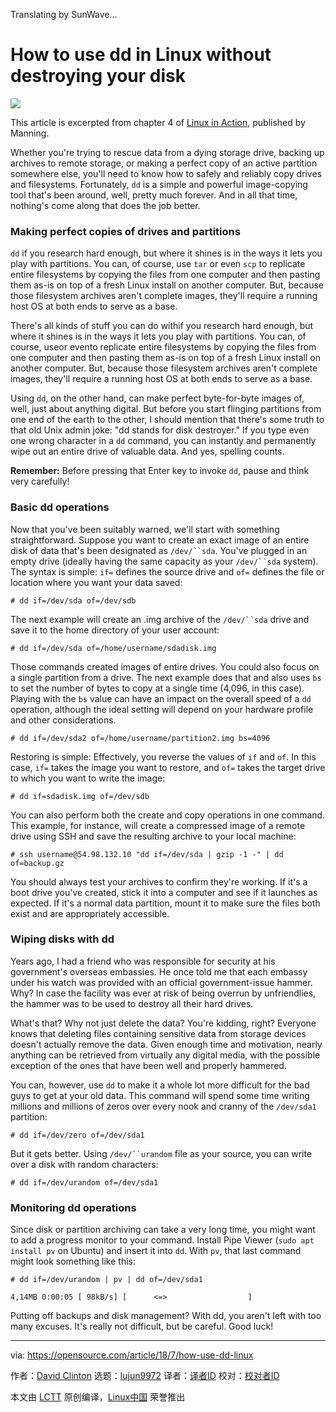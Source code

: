 Translating by SunWave...

How to use dd in Linux without destroying your disk
======

![](https://opensource.com/sites/default/files/styles/image-full-size/public/lead-images/computer_happy_sad_developer_programming.png?itok=72nkfSQ_)

This article is excerpted from chapter 4 of [Linux in Action][1], published by Manning.

Whether you're trying to rescue data from a dying storage drive, backing up archives to remote storage, or making a perfect copy of an active partition somewhere else, you'll need to know how to safely and reliably copy drives and filesystems. Fortunately, `dd` is a simple and powerful image-copying tool that's been around, well, pretty much forever. And in all that time, nothing's come along that does the job better.

### Making perfect copies of drives and partitions

`dd` if you research hard enough, but where it shines is in the ways it lets you play with partitions. You can, of course, use `tar` or even `scp` to replicate entire filesystems by copying the files from one computer and then pasting them as-is on top of a fresh Linux install on another computer. But, because those filesystem archives aren't complete images, they'll require a running host OS at both ends to serve as a base.

There's all kinds of stuff you can do withif you research hard enough, but where it shines is in the ways it lets you play with partitions. You can, of course, useor evento replicate entire filesystems by copying the files from one computer and then pasting them as-is on top of a fresh Linux install on another computer. But, because those filesystem archives aren't complete images, they'll require a running host OS at both ends to serve as a base.

Using `dd`, on the other hand, can make perfect byte-for-byte images of, well, just about anything digital. But before you start flinging partitions from one end of the earth to the other, I should mention that there's some truth to that old Unix admin joke: "dd stands for disk destroyer." If you type even one wrong character in a `dd` command, you can instantly and permanently wipe out an entire drive of valuable data. And yes, spelling counts.

**Remember:** Before pressing that Enter key to invoke `dd`, pause and think very carefully!

### Basic dd operations

Now that you've been suitably warned, we'll start with something straightforward. Suppose you want to create an exact image of an entire disk of data that's been designated as `/dev/``sda`. You've plugged in an empty drive (ideally having the same capacity as your `/dev/``sda` system). The syntax is simple: `if=` defines the source drive and `of=` defines the file or location where you want your data saved:
```
# dd if=/dev/sda of=/dev/sdb

```

The next example will create an .img archive of the `/dev/``sda` drive and save it to the home directory of your user account:
```
# dd if=/dev/sda of=/home/username/sdadisk.img

```

Those commands created images of entire drives. You could also focus on a single partition from a drive. The next example does that and also uses `bs` to set the number of bytes to copy at a single time (4,096, in this case). Playing with the `bs` value can have an impact on the overall speed of a `dd` operation, although the ideal setting will depend on your hardware profile and other considerations.
```
# dd if=/dev/sda2 of=/home/username/partition2.img bs=4096

```

Restoring is simple: Effectively, you reverse the values of `if` and `of`. In this case, `if=` takes the image you want to restore, and `of=` takes the target drive to which you want to write the image:
```
# dd if=sdadisk.img of=/dev/sdb

```

You can also perform both the create and copy operations in one command. This example, for instance, will create a compressed image of a remote drive using SSH and save the resulting archive to your local machine:
```
# ssh username@54.98.132.10 "dd if=/dev/sda | gzip -1 -" | dd of=backup.gz

```

You should always test your archives to confirm they're working. If it's a boot drive you've created, stick it into a computer and see if it launches as expected. If it's a normal data partition, mount it to make sure the files both exist and are appropriately accessible.

### Wiping disks with dd

Years ago, I had a friend who was responsible for security at his government's overseas embassies. He once told me that each embassy under his watch was provided with an official government-issue hammer. Why? In case the facility was ever at risk of being overrun by unfriendlies, the hammer was to be used to destroy all their hard drives.

What's that? Why not just delete the data? You're kidding, right? Everyone knows that deleting files containing sensitive data from storage devices doesn't actually remove the data. Given enough time and motivation, nearly anything can be retrieved from virtually any digital media, with the possible exception of the ones that have been well and properly hammered.

You can, however, use `dd` to make it a whole lot more difficult for the bad guys to get at your old data. This command will spend some time writing millions and millions of zeros over every nook and cranny of the `/dev/sda1` partition:
```
# dd if=/dev/zero of=/dev/sda1

```

But it gets better. Using `/dev/``urandom` file as your source, you can write over a disk with random characters:
```
# dd if=/dev/urandom of=/dev/sda1

```

### Monitoring dd operations

Since disk or partition archiving can take a very long time, you might want to add a progress monitor to your command. Install Pipe Viewer (`sudo apt install pv` on Ubuntu) and insert it into `dd`. With `pv`, that last command might look something like this:
```
# dd if=/dev/urandom | pv | dd of=/dev/sda1

4,14MB 0:00:05 [ 98kB/s] [      <=>                  ]

```

Putting off backups and disk management? With dd, you aren't left with too many excuses. It's really not difficult, but be careful. Good luck!

--------------------------------------------------------------------------------

via: https://opensource.com/article/18/7/how-use-dd-linux

作者：[David Clinton][a]
选题：[lujun9972](https://github.com/lujun9972)
译者：[译者ID](https://github.com/译者ID)
校对：[校对者ID](https://github.com/校对者ID)

本文由 [LCTT](https://github.com/LCTT/TranslateProject) 原创编译，[Linux中国](https://linux.cn/) 荣誉推出

[a]:https://opensource.com/users/remyd
[1]:https://www.manning.com/books/linux-in-action?a_aid=bootstrap-it&a_bid=4ca15fc9&chan=opensource
